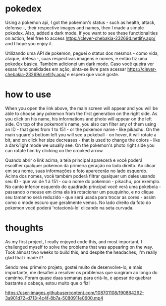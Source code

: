 # pokedex
Using a pokemon api, I got the pokemon's status - such as health, attack, defense -, their respective images and names, then I made a simple pokedex. Also, added a dark mode. If you want to see these functionalities on action, feel free to access https://clever-chebakia-23269d.netlify.app/ and I hope you enjoy it.  

Utilizando uma API de pokemon, peguei o status dos mesmos - como vida, ataque, defesa -, suas respectivas imagens e nomes, e então fiz uma pokedex básica. Também adicionei um dark mode. Caso você queira ver essas funcionalidades em ação, sinta-se livre para acessar https://clever-chebakia-23269d.netlify.app/ e espero que você goste.  

# how to use
When you open the link above, the main screen will appear and you will be able to choose any pokemon from the first generation on the right side. As you click on his name, his informations and photo will appear on the left side. On top of the pokemon's name, you also can filter any of them using an ID - that goes from 1 to 151 - or the pokemon name - like pikachu. On the main square's bottom left you will see a pokeball - on hover, it will rotate a bit, and on click her size decreases - that is used to change the colors - like a dark/light mode we usually see. On the pokemon's photo right side you can rotate him by clicking on the crooked arrow.  

Quando abrir o link acima, a tela principal aparecerá e você poderá escolher qualquer pokemon da primeira geração no lado direito. Ao clicar em seu nome, suas informações e foto aparecerão no lado esquerdo. Acima dos nomes, você também poderá filtrar qualquer um deles usando seu ID - que vai de 1 à 151 - ou o nome do pokemon - pikachu, por exemplo. No canto inferior esquerdo do quadrado principal você verá uma pokebola - passando o mouse em cima ela irá rotacionar um pouquinho, e no clique seu tamanho será reduzido - que será usada para trocar as cores - assim como o mode escuro que geralmente vemos. No lado direito da foto do pokemon você poderá 'rotacioná-lo' clicando na seta curvada.  

# thoughts
As my first project, I really enjoyed code this, and most important, I challenged myself to solve the problems that was appearing on the way. Took almost two weeks to build this, and despite the headaches, I'm really glad that i made it!  

Sendo meu primeiro projeto, gostei muito de desenvolve-lo, e mais importante, me desafiei a resolver os problemas que surgiram ao longo do caminho. Foram quase duas semanas para criá-lo, e apesar de quebrar bastante a cabeça, estou muito que o fiz!  

https://user-images.githubusercontent.com/108701108/190864292-3a901d72-d713-4c4f-8b7a-5080911e0600.mp4
